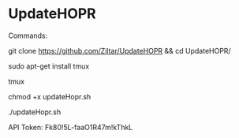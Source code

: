 # UpdateHOPR

Commands:

git clone https://github.com/Ziltar/UpdateHOPR && cd UpdateHOPR/

sudo apt-get install tmux

tmux 

chmod +x updateHopr.sh

./updateHopr.sh


API Token: Fk80!5L-faaO1R47m!kThkL
